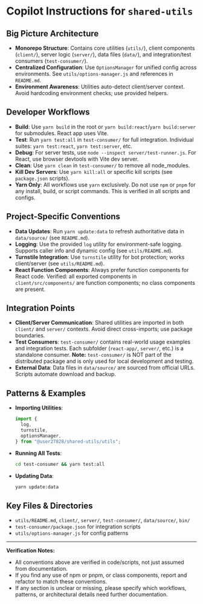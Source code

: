 # Copilot Instructions for `shared-utils`

## Big Picture Architecture

- **Monorepo Structure**: Contains core utilities (`utils/`), client components (`client/`), server logic (`server/`), data files (`data/`), and integration/test consumers (`test-consumer/`).
- **Centralized Configuration**: Use `OptionsManager` for unified config across environments. See `utils/options-manager.js` and references in `README.md`.
- **Environment Awareness**: Utilities auto-detect client/server context. Avoid hardcoding environment checks; use provided helpers.

## Developer Workflows

- **Build**: Use `yarn build` in the root or `yarn build:react`/`yarn build:server` for submodules. React app uses Vite.
- **Test**: Run `yarn test:all` in `test-consumer/` for full integration. Individual suites: `yarn test:react`, `yarn test:server`, etc.
- **Debug**: For server tests, use `node --inspect server/test-runner.js`. For React, use browser devtools with Vite dev server.
- **Clean**: Use `yarn clean` in `test-consumer/` to remove all node_modules.
- **Kill Dev Servers**: Use `yarn kill:all` or specific kill scripts (see `package.json` scripts).
- **Yarn Only**: All workflows use `yarn` exclusively. Do not use `npm` or `pnpm` for any install, build, or script commands. This is verified in all scripts and configs.

## Project-Specific Conventions

- **Data Updates**: Run `yarn update:data` to refresh authoritative data in `data/source/` (see `README.md`).
- **Logging**: Use the provided `log` utility for environment-safe logging. Supports caller info and dynamic config (see `utils/README.md`).
- **Turnstile Integration**: Use `turnstile` utility for bot protection; works client/server (see `utils/README.md`).
- **React Function Components**: Always prefer function components for React code. Verified: all exported components in `client/src/components/` are function components; no class components are present.

## Integration Points

- **Client/Server Communication**: Shared utilities are imported in both `client/` and `server/` contexts. Avoid direct cross-imports; use package boundaries.
- **Test Consumers**: `test-consumer/` contains real-world usage examples and integration tests. Each subfolder (`react-app/`, `server/`, etc.) is a standalone consumer. **Note:** `test-consumer/` is NOT part of the distributed package and is only used for local development and testing.
- **External Data**: Data files in `data/source/` are sourced from official URLs. Scripts automate download and backup.

## Patterns & Examples

- **Importing Utilities**:
  ```js
  import {
    log,
    turnstile,
    optionsManager,
  } from "@user27828/shared-utils/utils";
  ```
- **Running All Tests**:
  ```bash
  cd test-consumer && yarn test:all
  ```
- **Updating Data**:
  ```bash
  yarn update:data
  ```

## Key Files & Directories

- `utils/README.md`, `client/`, `server/`, `test-consumer/`, `data/source/`, `bin/`
- `test-consumer/package.json` for integration scripts
- `utils/options-manager.js` for config patterns

---

**Verification Notes:**

- All conventions above are verified in code/scripts, not just assumed from documentation.
- If you find any use of npm or pnpm, or class components, report and refactor to match these conventions.
- If any section is unclear or missing, please specify which workflows, patterns, or architectural details need further documentation.
